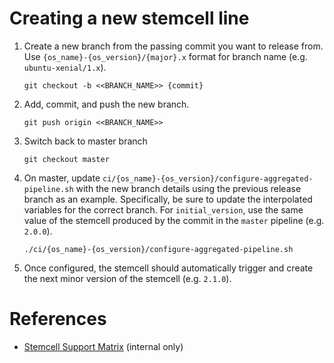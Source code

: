 # Creating a new stemcell line

1. Create a new branch from the passing commit you want to release from. Use `{os_name}-{os_version}/{major}.x` format for branch name (e.g. `ubuntu-xenial/1.x`).

    `git checkout -b <<BRANCH_NAME>> {commit}`

1. Add, commit, and push the new branch.

    ```
    git push origin <<BRANCH_NAME>>
    ```

1. Switch back to master branch

    ```
    git checkout master
    ```

1. On master, update `ci/{os_name}-{os_version}/configure-aggregated-pipeline.sh` with the new branch details using the previous release branch as an example. Specifically, be sure to update the interpolated variables for the correct branch. For `initial_version`, use the same value of the stemcell produced by the commit in the `master` pipeline (e.g. `2.0.0`).

    ```
    ./ci/{os_name}-{os_version}/configure-aggregated-pipeline.sh
    ```

1. Once configured, the stemcell should automatically trigger and create the next minor version of the stemcell (e.g. `2.1.0`).


# References

* [Stemcell Support Matrix](https://docs.google.com/spreadsheets/d/11LgvmuR-XxXpKB-UVi91FL0nkITGhoB-G1NHPwfnweo/edit) (internal only)
